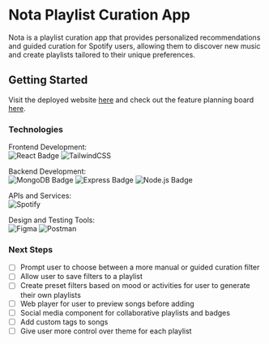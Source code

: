 # Nota Playlist Curation App

Nota is a playlist curation app that provides personalized recommendations and guided curation for Spotify users, allowing them to discover new music and create playlists tailored to their unique preferences.

## Getting Started

Visit the deployed website [here](https://nota-playlist-curation-c9cd96b53a94.herokuapp.com/) and check out the feature planning board [here](https://trello.com/b/urj2jRZs/mern-project).


### Technologies
Frontend Development:<br>
![React Badge](https://img.shields.io/badge/React-20232A?style=for-the-badge&logo=react&logoColor=61DAFB)
![TailwindCSS](https://img.shields.io/badge/tailwindcss-%2338B2AC.svg?style=for-the-badge&logo=tailwind-css&logoColor=white)

Backend Development:<br>
 ![MongoDB Badge](https://img.shields.io/badge/MongoDB-4EA94B?style=for-the-badge&logo=mongodb&logoColor=white)
 ![Express Badge](https://img.shields.io/badge/Express.js-000000?style=for-the-badge&logo=express&logoColor=white)
 ![Node.js Badge](https://img.shields.io/badge/Node.js-339933?style=for-the-badge&logo=nodedotjs&logoColor=white)

APIs and Services:<br>
![Spotify](https://img.shields.io/badge/Spotify-1ED760?style=for-the-badge&logo=spotify&logoColor=white)

Design and Testing Tools:<br>
![Figma](https://img.shields.io/badge/figma-%23F24E1E.svg?style=for-the-badge&logo=figma&logoColor=white)
![Postman](https://img.shields.io/badge/Postman-FF6C37?style=for-the-badge&logo=postman&logoColor=white)

### Next Steps
-[ ] Prompt user to choose between a more manual or guided curation filter
-[ ] Allow user to save filters to a playlist
-[ ] Create preset filters based on mood or activities for user to generate their own playlists
-[ ] Web player for user to preview songs before adding
-[ ] Social media component for collaborative playlists and badges
-[ ] Add custom tags to songs
-[ ] Give user more control over theme for each playlist